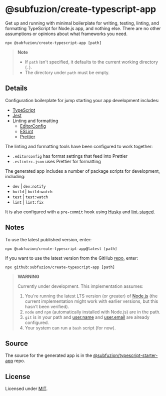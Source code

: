 # @subfuzion/create-typescript-app

Get up and running with minimal boilerplate for writing, testing, linting, and
formatting TypeScript for Node.js app, and nothing else. There are no other
assumptions or opinions about what frameworks you need.

```
npx @subfuzion/create-typescript-app [path]
```

> **Note**
>
> - If `path` isn't specified, it defaults to the current working directory (`.`).
> - The directory under `path` must be empty. 

## Details

Configuration boilerplate for jump starting your app development includes:

* [TypeScript]
* [Jest]
* Linting and formatting
  * [EditorConfig]
  * [ESLint]
  * [Prettier]

The linting and formatting tools have been configured to  work together:

* `.editorconfig` has format settings that feed into Prettier
* `.eslintrc.json` uses Prettier for formatting

The generated app includes a number of package scripts for development, including:
- `dev` | `dev:notify`
- `build` | `build:watch`
- `test` | `test:watch`
- `lint` | `lint:fix`

It is also configured with a `pre-commit` hook using [Husky] and
[lint-staged].

## Notes

To use the latest published version, enter:

```
npx @subfuzion/create-typescript-app@latest [path]
```

If you want to use the latest version from the GitHub [repo], enter:

```
npx github:subfuzion/create-typescript-app [path]
```

> **WARNING**
>
> Currently under development. This implementation assumes:
> 
> 1. You're running the latest LTS version (or greater) of [Node.js]
>    (the current implementation might work with earlier versions, but this
     hasn't been verified).
> 2. `node` and `npm` (automatically installed with Node.js) are in the path.
> 3. `git` is in your path and [user.name] and [user.email] are already
>    configured.
> 4. Your system can run a `bash` script (for now).

## Source

The source for the generated app is in the [@subfuzion/typescript-starter-app]
repo.

## License

Licensed under [MIT].

[@subfuzion/typescript-starter-app]: https://github.com/subfuzion/typescript-starter-app/
[EditorConfig]: https://editorconfig.org/
[ESLint]: https://eslint.org/
[Husky]: https://typicode.github.io/husky/
[Jest]: https://jestjs.io/
[lint-staged]: https://github.com/okonet/lint-staged/
[MIT]: ./LICENSE
[Node.js]: https://nodejs.org/en/download/
[Prettier]: https://prettier.io/
[repo]: https://github.com/subfuzion/create-typescript-app/
[TypeScript]: https://typescriptlang.org/
[user.name]: https://docs.github.com/en/get-started/getting-started-with-git/setting-your-username-in-git#setting-your-git-username-for-every-repository-on-your-computer/
[user.email]: https://docs.github.com/en/account-and-profile/setting-up-and-managing-your-personal-account-on-github/managing-email-preferences/setting-your-commit-email-address#setting-your-email-address-for-every-repository-on-your-computer/
